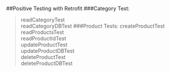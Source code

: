 ##Positive Testing with Retrofit
###Category Test:
>readCategoryTest  
>readCategoryDBTest
###Product Tests:
>createProductTest  
>readProductsTest  
>readProductIdTest  
>updateProductTest  
>updateProductDBTest  
>deleteProductTest  
>deleteProductDBTest 